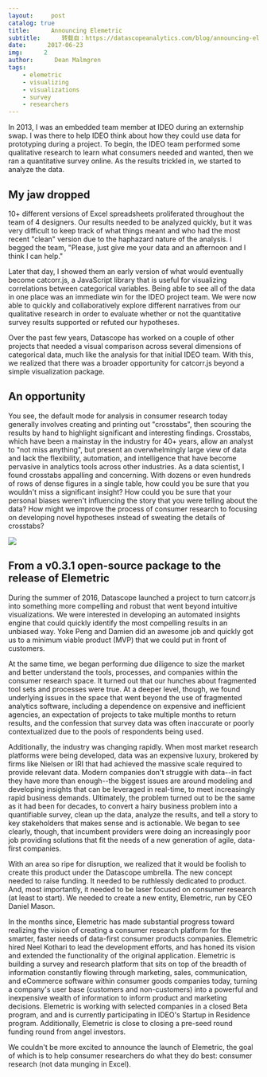 ```yaml
---
layout:     post
catalog: true
title:      Announcing Elemetric
subtitle:      转载自：https://datascopeanalytics.com/blog/announcing-elemetric/
date:      2017-06-23
img:      2
author:      Dean Malmgren
tags:
    - elemetric
    - visualizing
    - visualizations
    - survey
    - researchers
---
```


In 2013, I was an embedded team member at IDEO during an externship
swap. I was there to help IDEO think about how
they could use data for prototyping during a project. To begin, the IDEO team
performed some qualitative research to learn what consumers needed and wanted,
then we ran a quantitative survey online. As the results trickled in, we
started to analyze the data.

## My jaw dropped

10+ different versions of Excel spreadsheets proliferated throughout the team
of 4 designers. Our results needed to be analyzed quickly, but it was very
difficult to keep track of what things meant and who had the most recent
"clean" version due to the haphazard nature of the analysis. I begged the
team, "Please, just give me your data and an afternoon and I think I can
help."

Later that day, I showed them an early version of what would eventually become
catcorr.js, a JavaScript
library that is useful for visualizing correlations between categorical
variables. Being able to see all of the data in one place was an immediate win
for the IDEO project team. We were now able to quickly and collaboratively
explore different narratives from our qualitative research in order to
evaluate whether or not the quantitative survey results supported or refuted
our hypotheses.

Over the past few years, Datascope has worked on a couple of other projects
that needed a visual comparison across several dimensions of categorical data,
much like the analysis for that initial IDEO team. With this, we realized that
there was a broader opportunity for catcorr.js beyond a simple visualization
package.

## An opportunity

You see, the default mode for analysis in consumer research today generally
involves creating and printing out "crosstabs", then scouring the results by hand to
highlight significant and interesting findings. Crosstabs, which have been a
mainstay in the industry for 40+ years, allow an analyst to "not miss
anything", but present an overwhelmingly large view of data and lack the
flexibility, automation, and intelligence that have become pervasive in
analytics tools across other industries. As a data scientist, I found
crosstabs appalling and concerning. With dozens or even hundreds of rows of
dense figures in a single table, how could you be sure that you wouldn't miss
a significant insight? How could you be sure that your personal biases weren't
influencing the story that you were telling about the data? How might we
improve the process of consumer research to focusing on developing novel
hypotheses instead of sweating the details of crosstabs?

![](https://datascopeanalytics.com/blog/announcing-elemetric/crosstabs.jpg)


## From a v0.3.1 open-source package to the release of Elemetric

During the summer of 2016, Datascope launched a project to turn catcorr.js
into something more compelling and robust that went beyond intuitive
visualizations. We were interested in developing an automated insights engine
that could quickly identify the most compelling results in an unbiased way.
Yoke Peng and
Damien did
an awesome job and quickly got us to a minimum viable product (MVP) that we
could put in front of customers.

At the same time, we began performing due diligence to size the market and
better understand the tools, processes, and companies within the consumer
research space. It turned out that our hunches about fragmented tool sets and
processes were true. At a deeper level, though, we found underlying issues in
the space that went beyond the use of fragmented analytics software, including
a dependence on expensive and inefficient agencies, an expectation of projects
to take multiple months to return results, and the confession that survey data
was often inaccurate or poorly contextualized due to the pools of respondents
being used.

Additionally, the industry was changing rapidly. When most market research
platforms were being developed, data was an expensive luxury, brokered by
firms like Nielsen or IRI that had achieved the massive scale required to
provide relevant data. Modern companies don't struggle with data--in fact they
have more than enough--the biggest issues are around modeling and developing
insights that can be leveraged in real-time, to meet increasingly rapid
business demands. Ultimately, the problem turned out to be the same as it had
been for decades, to convert a hairy business problem into a quantifiable
survey, clean up the data, analyze the results, and tell a story to key
stakeholders that makes sense and is actionable. We began to see clearly,
though, that incumbent providers were doing an increasingly poor job providing
solutions that fit the needs of a new generation of agile, data-first
companies.

With an area so ripe for disruption, we realized that it would be foolish to
create this product under the Datascope umbrella. The new concept needed to
raise funding. It needed to be ruthlessly dedicated to product. And, most
importantly, it needed to be laser focused on consumer research (at least to
start). We needed to create a new entity, Elemetric, run
by CEO Daniel Mason.

In the months since, Elemetric has made substantial progress toward realizing
the vision of creating a consumer research platform for the smarter, faster
needs of data-first consumer products companies. Elemetric hired Neel Kothari
to lead the development efforts, and has honed its vision and extended the
functionality of the original application. Elemetric is building a survey and
research platform that sits on top of the breadth of information constantly
flowing through marketing, sales, communication, and eCommerce software within
consumer goods companies today, turning a company's user base (customers and
non-customers) into a powerful and inexpensive wealth of information to inform
product and marketing decisions. Elemetric is working with selected companies
in a closed Beta program, and and is currently participating in IDEO's
Startup in Residence program. Additionally, Elemetric is close to closing a pre-seed round funding round
from angel investors.

We couldn't be more excited to announce the launch of Elemetric, the goal of
which is to help consumer researchers do what they do best: consumer research
(not data munging in Excel).
